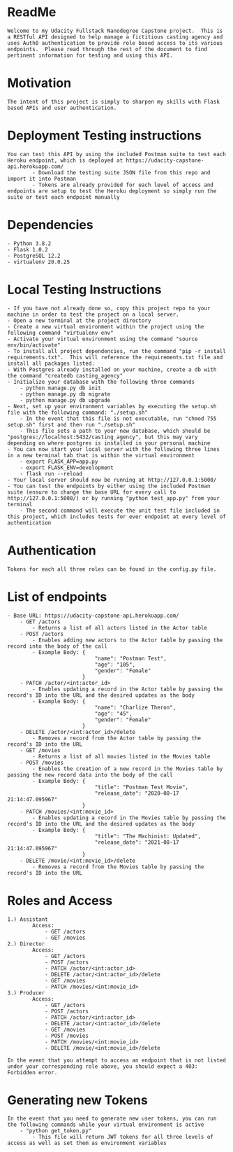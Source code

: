 # ReadMe
	Welcome to my Udacity Fullstack Nanodegree Capstone project.  This is a RESTful API designed to help manage a fictitious casting agency and uses Auth0 authentication to provide role based access to its various endpoints.  Please read through the rest of the document to find pertinent information for testing and using this API.

# Motivation
	The intent of this project is simply to sharpen my skills with Flask based APIs and user authentication.


# Deployment Testing instructions
	You can test this API by using the included Postman suite to test each Heroku endpoint, which is deployed at https://udacity-capstone-api.herokuapp.com/
			- Download the testing suite JSON file from this repo and import it into Postman
			- Tokens are already provided for each level of access and endpoints are setup to test the Heroku deployment so simply run the suite or test each endpoint manually

# Dependencies
	- Python 3.8.2
	- Flask 1.0.2
	- PostgreSQL 12.2
	- virtualenv 20.0.25


# Local Testing Instructions
	- If you have not already done so, copy this project repo to your machine in order to test the project on a local server.
	- Open a new terminal at the project directory
	- Create a new virtual environment within the project using the following command "virtualenv env"
	- Activate your virtual environment using the command "source env/bin/activate"
	- To install all project dependencies, run the command "pip -r install requirements.txt".  This will reference the requirements.txt file and install all packages listed.
	- With Postgres already installed on your machine, create a db with the command "createdb casting_agency"
	- Initialize your database with the following three commands
		- python manage.py db init
        - python manage.py db migrate
        - python manage.py db upgrade
	- Next, set up your environment variables by executing the setup.sh file with the following command: "./setup.sh"
		- In the event that this file is not executable, run "chmod 755 setup.sh" first and then run "./setup.sh"
		- This file sets a path to your new database, which should be "postgres://localhost:5432/casting_agency", but this may vary depending on where postgres is installed in your personal machine
	- You can now start your local server with the following three lines in a new terminal tab that is within the virtual environment
		- export FLASK_APP=app.py
		- export FLASK_ENV=development
		- flask run --reload
	- Your local server should now be running at http://127.0.0.1:5000/
	- You can test the endpoints by either using the included Postman suite (ensure to change the base URL for every call to http://127.0.0.1:5000/) or by running "python test_app.py" from your terminal
		- The second command will execute the unit test file included in this project, which includes tests for ever endpoint at every level of authentication

# Authentication
	Tokens for each all three roles can be found in the config.py file.


# List of endpoints
	- Base URL: https://udacity-capstone-api.herokuapp.com/
		- GET /actors
			- Returns a list of all actors listed in the Actor table
		- POST /actors
			- Enables adding new actors to the Actor table by passing the record into the body of the call
			- Example Body: {
							    "name": "Postman Test",
							    "age": "105",
							    "gender": "Female"
							}
		- PATCH /actor/<int:actor_id>
			- Enables updating a record in the Actor table by passing the record's ID into the URL and the desired updates as the body
			- Example Body: {
						        "name": "Charlize Theron",
						        "age": "45",
						        "gender": "Female"
						    }
		- DELETE /actor/<int:actor_id>/delete
			- Removes a record from the Actor table by passing the record's ID into the URL
		- GET /movies
			- Returns a list of all movies listed in the Movies table
		- POST /movies
			- Enables the creation of a new record in the Movies table by passing the new record data into the body of the call
			- Example Body: {
							    "title": "Postman Test Movie",
							    "release_date": "2020-08-17 21:14:47.095967"
							}
		- PATCH /movies/<int:movie_id>
			- Enables updating a record in the Movies table by passing the record's ID into the URL and the desired updates as the body
			- Example Body: {
						        "title": "The Machinist: Updated",
						        "release_date": "2021-08-17 21:14:47.095967"
						    }
		- DELETE /movie/<int:movie_id>/delete
			- Removes a record from the Movies table by passing the record's ID into the URL

# Roles and Access
	1.) Assistant
			Access:
				- GET /actors
				- GET /movies
	2.) Director
			Access:
				- GET /actors
				- POST /actors
				- PATCH /actor/<int:actor_id>
				- DELETE /actor/<int:actor_id>/delete
				- GET /movies
				- PATCH /movies/<int:movie_id>
	3.) Producer
			Access:
				- GET /actors
				- POST /actors
				- PATCH /actor/<int:actor_id>
				- DELETE /actor/<int:actor_id>/delete
				- GET /movies
				- POST /movies
				- PATCH /movies/<int:movie_id>
				- DELETE /movie/<int:movie_id>/delete

	In the event that you attempt to access an endpoint that is not listed under your corresponding role above, you should expect a 403: Forbidden error.

# Generating new Tokens
	In the event that you need to generate new user tokens, you can run the following commands while your virtual environment is active
		- "python get_token.py"
			- This file will return JWT tokens for all three levels of access as well as set them as environment variables
